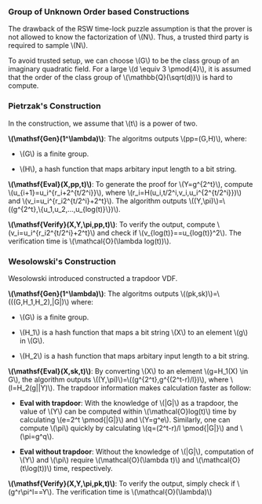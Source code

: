 ### Group of Unknown Order based Constructions

The drawback of the RSW time-lock puzzle assumption is that the prover is not allowed to know the factorization of \\(N\\). Thus, a trusted third party is required to sample \\(N\\).

To avoid trusted setup, we can choose \\(G\\) to be the class group of an imaginary quadratic field.
For a large \\(d \equiv 3 \pmod{4}\\), it is assumed that the order of the class group of \\(\mathbb{Q}(\sqrt(d))\\) is hard to compute.

### Pietrzak's Construction

In the construction, we assume that \\(t\\) is a power of two.

**\\(\mathsf{Gen}(1^\lambda)\\)**: The algoritms outputs  \\(pp=(G,H)\\), where: 

- \\(G\\) is a finite group.  

- \\(H\\), a hash function that maps arbitary input length to a bit string.

**\\(\mathsf{Eval}(X,pp,t)\\)**: To generate the proof for \\(Y=g^{2^t}\\), compute \\(u_{i+1}=u_i^{r_i+2^{t/2^i}}\\), where \\(r_i=H(u_i,t/2^i,v_i,u_i^{2^{t/2^i}})\\) and \\(v_i=u_i^{r_i2^{t/2^i}+2^t}\\). The algorithm outputs \\((Y,\pi)\\)=\\((g^{2^t},\\{u_1,u_2,...,u_{log(t)}\\})\\).

**\\(\mathsf{Verify}(X,Y,\pi,pp,t)\\)**: To verify the output, compute \\(v_i=u_i^{r_i2^{t/2^i}+2^t}\\) and check if \\(v_{log(t)}==u_{log(t)}^2\\). The verification time is \\(\mathcal{O}(\lambda log(t))\\).

### Wesolowski's Construction

Wesolowski introduced constructed a trapdoor VDF.

**\\(\mathsf{Gen}(1^\lambda)\\)**: The algoritms outputs \\((pk,sk)\\)=\\(((G,H_1,H_2),|G|)\\) where:  

- \\(G\\) is a finite group. 

- \\(H_1\\) is a hash function that maps a bit string \\(X\\) to an element \\(g\\) in \\(G\\).

- \\(H_2\\) is a hash function that maps arbitary input length to a bit string.

**\\(\mathsf{Eval}(X,sk,t)\\)**: By converting \\(X\\) to an element \\(g=H_1(X) \in G\\), the algorithm outputs \\((Y,\pi)\\)=\\((g^{2^t},g^{(2^t-r)/l})\\), where \\(l=H_2(g||Y)\\). The trapdoor information makes calculation faster as follow: 

- **Eval with trapdoor**: With the knowledge of \\(|G|\\) as a trapdoor, the value of \\(Y\\) can be computed within \\(\mathcal{O}log(t)\\) time by calculating \\(e=2^t \pmod{|G|}\\) and \\(Y=g^e\\). Similarly, one can compute \\(\pi\\) quickly by calculating \\(q=(2^t-r)/l \pmod{|G|}\\) and \\(\pi=g^q\\).

- **Eval without trapdoor**: Without the knowledge of \\(|G|\\), computation of \\(Y\\) and \\(\pi\\) require \\(\mathcal{O}(\lambda t)\\) and \\(\mathcal{O}(t\log(t))\\) time, respectively.  

**\\(\mathsf{Verify}(X,Y,\pi,pk,t)\\)**: To verify the output, simply check if \\(g^r\pi^l==Y\\). The verification time is \\(\mathcal{O}(\lambda)\\)

